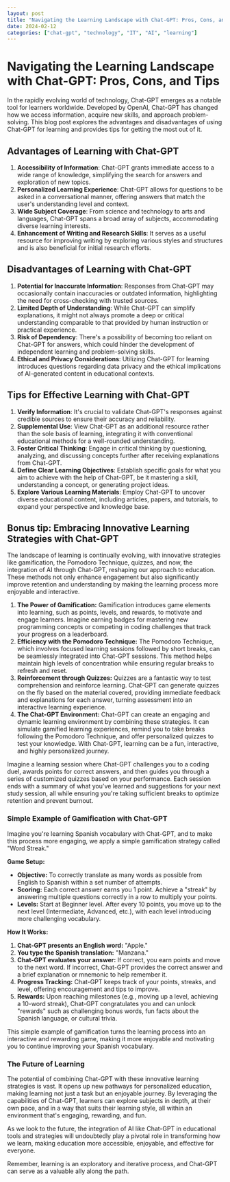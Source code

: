```yaml
---
layout: post
title: "Navigating the Learning Landscape with Chat-GPT: Pros, Cons, and Tips"
date: 2024-02-12
categories: ["chat-gpt", "technology", "IT", "AI", "learning"]
---
```


# Navigating the Learning Landscape with Chat-GPT: Pros, Cons, and Tips

In the rapidly evolving world of technology, Chat-GPT emerges as a notable tool for learners worldwide.
Developed by OpenAI, Chat-GPT has changed how we access information, acquire new skills, and approach problem-solving.
This blog post explores the advantages and disadvantages of using Chat-GPT for learning and provides tips for getting the most out of it.

## Advantages of Learning with Chat-GPT

1. **Accessibility of Information**:  Chat-GPT grants immediate access to a wide range of knowledge, simplifying the search for answers and exploration of new topics.
2. **Personalized Learning Experience**: Chat-GPT allows for questions to be asked in a conversational manner, offering answers that match the user's understanding level and context.
3. **Wide Subject Coverage**: From science and technology to arts and languages, Chat-GPT spans a broad array of subjects, accommodating diverse learning interests.
4. **Enhancement of Writing and Research Skills**: It serves as a useful resource for improving writing by exploring various styles and structures and is also beneficial for initial research efforts.

## Disadvantages of Learning with Chat-GPT

1. **Potential for Inaccurate Information**: Responses from Chat-GPT may occasionally contain inaccuracies or outdated information, highlighting the need for cross-checking with trusted sources.
2. **Limited Depth of Understanding**: While Chat-GPT can simplify explanations, it might not always promote a deep or critical understanding comparable to that provided by human instruction or practical experience.
3. **Risk of Dependency**: There's a possibility of becoming too reliant on Chat-GPT for answers, which could hinder the development of independent learning and problem-solving skills.
4. **Ethical and Privacy Considerations**: Utilizing Chat-GPT for learning introduces questions regarding data privacy and the ethical implications of AI-generated content in educational contexts.

## Tips for Effective Learning with Chat-GPT
 1. **Verify Information**: It's crucial to validate Chat-GPT's responses against credible sources to ensure their accuracy and reliability.
 2. **Supplemental Use**: View Chat-GPT as an additional resource rather than the sole basis of learning, integrating it with conventional educational methods for a well-rounded understanding.
 3. **Foster Critical Thinking**: Engage in critical thinking by questioning, analyzing, and discussing concepts further after receiving explanations from Chat-GPT.
 4. **Define Clear Learning Objectives**: Establish specific goals for what you aim to achieve with the help of Chat-GPT, be it mastering a skill, understanding a concept, or generating project ideas.
 5. **Explore Various Learning Materials**: Employ Chat-GPT to uncover diverse educational content, including articles, papers, and tutorials, to expand your perspective and knowledge base.

## Bonus tip: Embracing Innovative Learning Strategies with Chat-GPT

The landscape of learning is continually evolving, with innovative strategies like gamification, the Pomodoro Technique, quizzes, and now, the integration of AI through Chat-GPT, reshaping our approach to education. These methods not only enhance engagement but also significantly improve retention and understanding by making the learning process more enjoyable and interactive.

1. **The Power of Gamification:** Gamification introduces game elements into learning, such as points, levels, and rewards, to motivate and engage learners. Imagine earning badges for mastering new programming concepts or competing in coding challenges that track your progress on a leaderboard.
2. **Efficiency with the Pomodoro Technique:** The Pomodoro Technique, which involves focused learning sessions followed by short breaks, can be seamlessly integrated into Chat-GPT sessions. This method helps maintain high levels of concentration while ensuring regular breaks to refresh and reset.
3. **Reinforcement through Quizzes:** Quizzes are a fantastic way to test comprehension and reinforce learning. Chat-GPT can generate quizzes on the fly based on the material covered, providing immediate feedback and explanations for each answer, turning assessment into an interactive learning experience.
4. **The Chat-GPT Environment:** Chat-GPT can create an engaging and dynamic learning environment by combining these strategies. It can simulate gamified learning experiences, remind you to take breaks following the Pomodoro Technique, and offer personalized quizzes to test your knowledge. With Chat-GPT, learning can be a fun, interactive, and highly personalized journey.

Imagine a learning session where Chat-GPT challenges you to a coding duel, awards points for correct answers, 
and then guides you through a series of customized quizzes based on your performance. 
Each session ends with a summary of what you've learned and suggestions for your next study session, all while ensuring you're taking sufficient breaks to optimize retention and prevent burnout.

### Simple Example of Gamification with Chat-GPT

Imagine you're learning Spanish vocabulary with Chat-GPT, and to make this process more engaging, we apply a simple gamification strategy called "Word Streak."

**Game Setup:**
- **Objective:** To correctly translate as many words as possible from English to Spanish within a set number of attempts.
- **Scoring:** Each correct answer earns you 1 point. Achieve a "streak" by answering multiple questions correctly in a row to multiply your points.
- **Levels:** Start at Beginner level. After every 10 points, you move up to the next level (Intermediate, Advanced, etc.), with each level introducing more challenging vocabulary.

**How It Works:**
1. **Chat-GPT presents an English word:** "Apple."
2. **You type the Spanish translation:** "Manzana."
3. **Chat-GPT evaluates your answer:** If correct, you earn points and move to the next word. If incorrect, Chat-GPT provides the correct answer and a brief explanation or mnemonic to help remember it.
4. **Progress Tracking:** Chat-GPT keeps track of your points, streaks, and level, offering encouragement and tips to improve.
5. **Rewards:** Upon reaching milestones (e.g., moving up a level, achieving a 10-word streak), Chat-GPT congratulates you and can unlock "rewards" such as challenging bonus words, fun facts about the Spanish language, or cultural trivia.

This simple example of gamification turns the learning process into an interactive and rewarding game, making it more enjoyable and motivating you to continue improving your Spanish vocabulary.


### The Future of Learning
The potential of combining Chat-GPT with these innovative learning strategies is vast. 
It opens up new pathways for personalized education, making learning not just a task but an enjoyable journey. 
By leveraging the capabilities of Chat-GPT, learners can explore subjects in depth, at their own pace, 
and in a way that suits their learning style, all within an environment that's engaging, rewarding, and fun.

As we look to the future, the integration of AI like Chat-GPT in educational tools and strategies will undoubtedly 
play a pivotal role in transforming how we learn, making education more accessible, enjoyable, and effective for everyone.

Remember, learning is an exploratory and iterative process, and Chat-GPT can serve as a valuable ally along the path.
